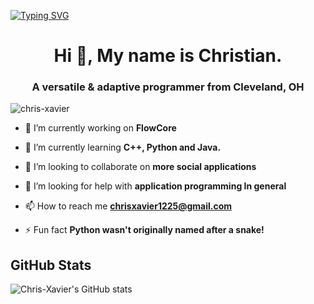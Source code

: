   [![Typing SVG](https://readme-typing-svg.demolab.com?font=Fira+Code&weight=700&size=30&pause=1000&color=BF6AE988&center=true&vCenter=true&width=441&height=56&lines=Excel+TECC+Junior)](https://git.io/typing-svg)


<h1 align="center">Hi 👋, My name is Christian.</h1>
<h3 align="center">A versatile & adaptive programmer from Cleveland, OH</h3>

<p align="left"> <img src="https://komarev.com/ghpvc/?username=chris-xavier&label=Profile%20views&color=ff8ae9&style=plastic" alt="chris-xavier" /> </p>

- 🔭 I’m currently working on **FlowCore**

- 🌱 I’m currently learning **C++, Python and Java.**

- 👯 I’m looking to collaborate on **more social applications**

- 🤝 I’m looking for help with **application programming In general**

- 📫 How to reach me **chrisxavier1225@gmail.com**

- ⚡ Fun fact **Python wasn't originally named after a snake!**


## GitHub Stats

![Chris-Xavier's GitHub stats](https://github-readme-stats.vercel.app/api?username=Chris-Xavier&show_icons=true&theme=radical)

